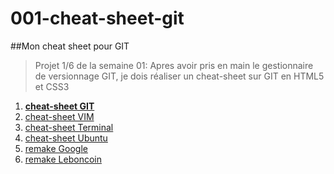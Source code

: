# 001-cheat-sheet-git
##Mon cheat sheet pour GIT

>Projet 1/6 de la semaine 01:
>Apres avoir pris en main le gestionnaire de versionnage GIT, je dois réaliser un cheat-sheet sur GIT en HTML5 et CSS3

1. **[cheat-sheet GIT](http://guillaumem59.github.io/001-cheat-sheet-git)**
1. [cheat-sheet VIM](http://guillaumem59.github.io/002-cheat-sheet-vim)
1. [cheat-sheet Terminal](http://guillaumem59.github.io/003-cheat-sheet-console)
1. [cheat-sheet Ubuntu](http://guillaumem59.github.io/004-cheat-sheet-ubuntu)
1. [remake Google](http://guillaumem59.github.io/901-remake-google)
1. [remake Leboncoin](http://guillaumem59.github.io/902-remake-leboncoin)
